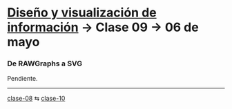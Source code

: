 # [Diseño y visualización de información](https://github.com/profesorfaco/aud5v027-2025) → Clase 09 → 06 de mayo

### De RAWGraphs a SVG

Pendiente.
_ _ _ _ 

[clase-08](https://github.com/profesorfaco/aud5v027-2025/blob/main/clase-08/README.md) ⇆ [clase-10](https://github.com/profesorfaco/aud5v027-2025/blob/main/clase-10/README.md)
